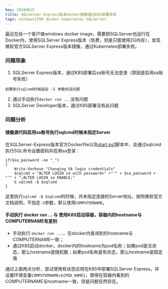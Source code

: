 ```yaml
---
key: 20180815
title: SQLServer-Express版本Docker镜像通过K8S部署失败
tags: windows1709 docker kubernetes SQLServer
---
```


最近在给一个客户做windows docker image，需要把SQLServer也运行在Docker内，使用SQLServer Express版本（免费，但是只能使用2G内存），发现微软官方SQLServer Express版本镜像，通过Kubernetes部署失败。
<!--more-->

### 问题现象
1. SQLServer Express版本，通过K8S部署后sa账号无法登录（原因是启用sa账号失败）
```
如果执行sqlcmd时候指定 -S 参数则没问题
```
2. 通过手动执行```docker run ...```没有问题
3. SQLServer Developer版本，通过K8S部署没有此问题

### 问题分析
#### 镜像源代码启用sa账号执行sqlcmd时候未指定Server
在SQLServer-Express版本官方Dockerfile以及[start.ps1](https://github.com/Microsoft/mssql-docker/blob/master/windows/mssql-server-windows-express/start.ps1)脚本中，会通过sqlcmd执行SQL命令设置密码并启用sa登录：

```
if($sa_password -ne "_")
{
    Write-Verbose "Changing SA login credentials"
    $sqlcmd = "ALTER LOGIN sa with password=" +"'" + $sa_password + "'" + ";ALTER LOGIN sa ENABLE;"
    & sqlcmd -Q $sqlcmd
}
```
 
这里执行```sqlcmd -Q $sqlcmd```的时候，并未指定连接的Server地址，按照微软官方文档说明，不指定```-S```参数，默认使用```COMPUTERNAME```。

#### 手动执行 docker run ... 与 使用K8S启动容器，容器内的hostname与COMPUTERNAME有差别
- 手动执行 ```docker run ...```，在docker内查询到的hostname与COMPUTERNAME一致；
- 通过K8S启动docker，docker内的hostname为pod名称；如果pod是无状态，那么hostname是随机数；如果pod名称是有状态，那么hostname是固定值

通过上面两点分析，尝试使用有状态应用在K8S中部署SQLServer Express，并设置环境变量```COMPUTERNAME=${POD_NAME}```，使得在容器内看到的COMPUTERNAME与hostname一致，但是问题任然存在。


